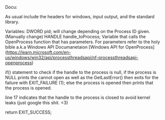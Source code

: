 Docu:

As usual include the headers for windows, input output, and the standard library.

Variables: 
DWORD pid; will change depending on the Process ID given. (Manually change)
HANDLE handle_toProcess; Variable that calls the OpenProcess function that has parameters. For parameters refer to the holy bible a.k.a Windows API Documanetaion [Windows API for OpenProcess] (https://learn.microsoft.com/en-us/windows/win32/api/processthreadsapi/nf-processthreadsapi-openprocess)

if() statement to check if the handle to the process is null, if the process is NULL prints the cannot open as well as the GetLastError() then exits for the failure with EXIT_FAILURE (1);
else the process is opened then prints that the process is opened.

line 17 indicates that the handle to the process is closed to avoid kernel leaks (just google this shit. <3)

return EXIT_SUCCESS;
